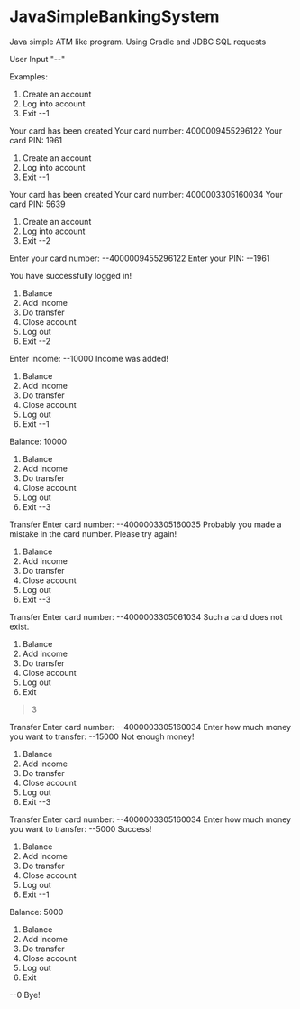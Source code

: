 # JavaSimpleBankingSystem
Java simple ATM like program. Using Gradle and JDBC SQL requests

User Input "--"

Examples:
1. Create an account
2. Log into account
0. Exit
--1

Your card has been created
Your card number:
4000009455296122
Your card PIN:
1961

1. Create an account
2. Log into account
0. Exit
--1

Your card has been created
Your card number:
4000003305160034
Your card PIN:
5639

1. Create an account
2. Log into account
0. Exit
--2

Enter your card number:
--4000009455296122
Enter your PIN:
--1961

You have successfully logged in!

1. Balance
2. Add income
3. Do transfer
4. Close account
5. Log out
0. Exit
--2

Enter income:
--10000
Income was added!

1. Balance
2. Add income
3. Do transfer
4. Close account
5. Log out
0. Exit
--1

Balance: 10000

1. Balance
2. Add income
3. Do transfer
4. Close account
5. Log out
0. Exit
--3

Transfer
Enter card number:
--4000003305160035
Probably you made a mistake in the card number. Please try again!

1. Balance
2. Add income
3. Do transfer
4. Close account
5. Log out
0. Exit
--3

Transfer
Enter card number:
--4000003305061034
Such a card does not exist.

1. Balance
2. Add income
3. Do transfer
4. Close account
5. Log out
0. Exit
>3

Transfer
Enter card number:
--4000003305160034
Enter how much money you want to transfer:
--15000
Not enough money!

1. Balance
2. Add income
3. Do transfer
4. Close account
5. Log out
0. Exit
--3

Transfer
Enter card number:
--4000003305160034
Enter how much money you want to transfer:
--5000
Success!

1. Balance
2. Add income
3. Do transfer
4. Close account
5. Log out
0. Exit
--1

Balance: 5000

1. Balance
2. Add income
3. Do transfer
4. Close account
5. Log out
0. Exit

--0
Bye!


